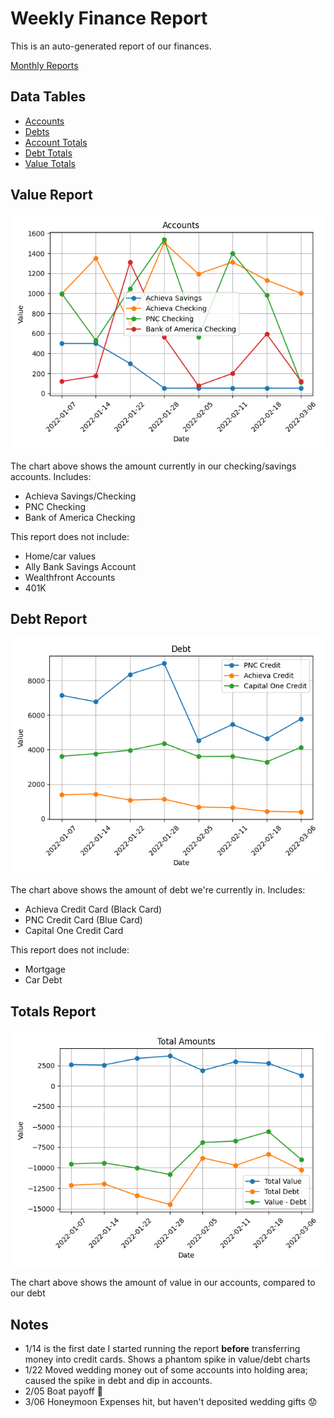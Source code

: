 # Weekly Finance Report
This is an auto-generated report of our finances.

[Monthly Reports](https://github.com/barry4356/finance_monthly_reports/blob/master/Report.md)

## Data Tables
* [Accounts](accounts.csv)
* [Debts](debts.csv)
* [Account Totals](total_accounts.csv)
* [Debt Totals](total_debts.csv)
* [Value Totals](total_value.csv)

## Value Report
![Accounts](accounts.png)

The chart above shows the amount currently in our checking/savings accounts. Includes:
* Achieva Savings/Checking
* PNC Checking
* Bank of America Checking

This report does not include:
* Home/car values
* Ally Bank Savings Account
* Wealthfront Accounts
* 401K

## Debt Report
![Debts](debts.png)

The chart above shows the amount of debt we're currently in. Includes:
* Achieva Credit Card (Black Card)
* PNC Credit Card (Blue Card)
* Capital One Credit Card

This report does not include:
* Mortgage
* Car Debt

## Totals Report
![Totals](totals.png)

The chart above shows the amount of value in our accounts, compared to our debt

## Notes
* 1/14 is the first date I started running the report **before** transferring money into credit cards. Shows a phantom spike in value/debt charts
* 1/22 Moved wedding money out of some accounts into holding area; caused the spike in debt and dip in accounts. 
* 2/05 Boat payoff 🤑
* 3/06 Honeymoon Expenses hit, but haven't deposited wedding gifts 😟
